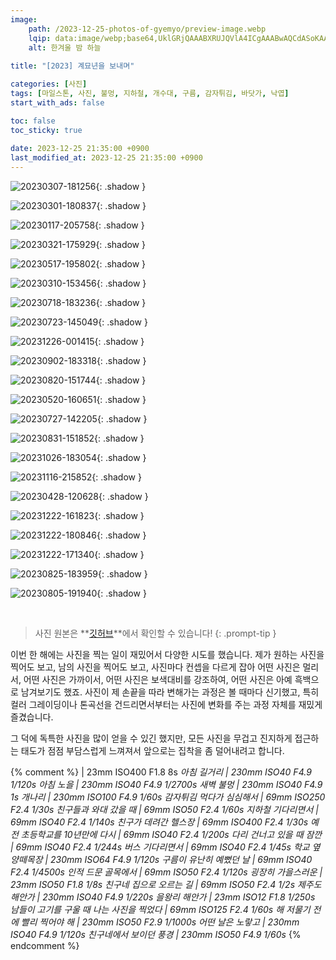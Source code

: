 ```yaml
---
image:
    path: /2023-12-25-photos-of-gyemyo/preview-image.webp
    lqip: data:image/webp;base64,UklGRjQAAABXRUJQVlA4ICgAAABwAQCdASoKAAUAAgA0JYwCdAFAAAD++vfd7pSFrqXz6iij8hsZxGAA
    alt: 한겨울 밤 하늘
    
title: "[2023] 계묘년을 보내며"

categories: [사진]
tags: [마일스톤, 사진, 불멍, 지하철, 개수대, 구름, 감자튀김, 바닷가, 낙엽]
start_with_ads: false

toc: false
toc_sticky: true
 
date: 2023-12-25 21:35:00 +0900
last_modified_at: 2023-12-25 21:35:00 +0900
---
```


![20230307-181256](/photo/webp/20230307_181256.webp){: .shadow }

![20230301-180837](/photo/webp/20230301_180837.webp){: .shadow }

![20230117-205758](/photo/webp/20230117_205758.webp){: .shadow }

![20230321-175929](/photo/webp/20230321_175929.webp){: .shadow }

![20230517-195802](/photo/webp/20230517_195802.webp){: .shadow }

![20230310-153456](/photo/webp/20230310_153456.webp){: .shadow }

![20230718-183236](/photo/webp/20230718_183236.webp){: .shadow }

![20230723-145049](/photo/webp/20230723_145049.webp){: .shadow }

![20231226-001415](/photo/webp/20231226_001415.webp){: .shadow }

![20230902-183318](/photo/webp/20230902_183318.webp){: .shadow }

![20230820-151744](/photo/webp/20230820_151744.webp){: .shadow }

![20230520-160651](/photo/webp/20230520_160651.webp){: .shadow }

![20230727-142205](/photo/webp/20230727_142205.webp){: .shadow }

![20230831-151852](/photo/webp/20230831_151852.webp){: .shadow }

![20231026-183054](/photo/webp/20231026_183054.webp){: .shadow }

![20231116-215852](/photo/webp/20231116_215852.webp){: .shadow }

![20230428-120628](/photo/webp/20230428_120628.webp){: .shadow }

![20231222-161823](/photo/webp/20231222_161823.webp){: .shadow }

![20231222-180846](/photo/webp/20231222_180846.webp){: .shadow }

![20231222-171340](/photo/webp/20231222_171340.webp){: .shadow }

![20230825-183959](/photo/webp/20230825_183959.webp){: .shadow }

![20230805-191940](/photo/webp/20230805_191940.webp){: .shadow }

<br>

> 사진 원본은 **[깃허브](https://github.com/hyngng/hyngng.github.io.resources/tree/master/photo/jpg)**에서 확인할 수 있습니다!
{: .prompt-tip }

이번 한 해에는 사진을 찍는 일이 재밌어서 다양한 시도를 했습니다. 제가 원하는 사진을 찍어도 보고, 남의 사진을 찍어도 보고, 사진마다 컨셉을 다르게 잡아 어떤 사진은 멀리서, 어떤 사진은 가까이서, 어떤 사진은 보색대비를 강조하여, 어떤 사진은 아예 흑백으로 남겨보기도 했죠. 사진이 제 손끝을 따라 변해가는 과정은 볼 때마다 신기했고, 특히 컬러 그레이딩이나 톤곡선을 건드리면서부터는 사진에 변화를 주는 과정 자체를 재밌게 즐겼습니다.

그 덕에 독특한 사진을 많이 얻을 수 있긴 했지만, 모든 사진을 무겁고 진지하게 접근하는 태도가 점점 부담스럽게 느껴져서 앞으로는 집착을 좀 덜어내려고 합니다.

{% comment %}
 | 23mm ISO400 F1.8 8s
_아침 길거리 | 230mm ISO40 F4.9 1/120s_
_아침 노을 | 230mm ISO40 F4.9 1/2700s_
_새벽 불멍 | 230mm ISO40 F4.9 1s_
_개나리 | 230mm ISO100 F4.9 1/60s_
_감자튀김 먹다가 심심해서 | 69mm ISO250 F2.4 1/30s_
_친구들과 와대 갔을 때 | 69mm ISO50 F2.4 1/60s_
_지하철 기다리면서 | 69mm ISO40 F2.4 1/140s_
_친구가 데려간 헬스장 | 69mm ISO400 F2.4 1/30s_
_예전 초등학교를 10년만에 다시 | 69mm ISO40 F2.4 1/200s_
_다리 건너고 있을 때 잠깐 | 69mm ISO40 F2.4 1/244s_
_버스 기다리면서 | 69mm ISO40 F2.4 1/45s_
_학교 옆 양떼목장 | 230mm ISO64 F4.9 1/120s_
_구름이 유난히 예뻤던 날 | 69mm ISO40 F2.4 1/4500s_
_인적 드문 골목에서 | 69mm ISO50 F2.4 1/120s_
_굉장히 가을스러운 | 23mm ISO50 F1.8 1/8s_
_친구네 집으로 오르는 길 | 69mm ISO50 F2.4 1/2s_
_제주도 해안가 | 230mm ISO40 F4.9 1/220s_
_을왕리 해안가 | 23mm ISO12 F1.8 1/250s_
_남들이 고기를 구울 때 나는 사진을 찍었다 | 69mm ISO125 F2.4 1/60s_
_해 저물기 전에 빨리 찍어야 해 | 230mm ISO50 F2.9 1/1000s_
_어떤 날은 노랗고 | 230mm ISO40 F4.9 1/120s_
_친구네에서 보이던 풍경 | 230mm ISO50 F4.9 1/60s_
{% endcomment %}